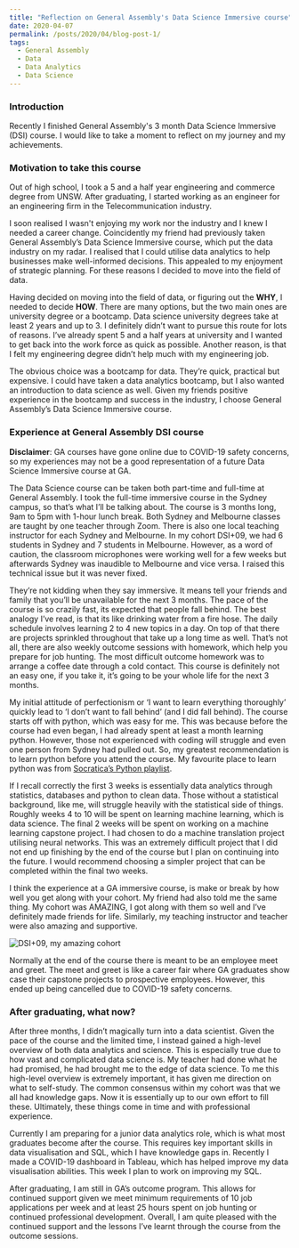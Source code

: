 ```yaml
---
title: "Reflection on General Assembly's Data Science Immersive course"
date: 2020-04-07
permalink: /posts/2020/04/blog-post-1/
tags:
  - General Assembly
  - Data
  - Data Analytics
  - Data Science
---
```


### Introduction

Recently I finished General Assembly's 3 month Data Science Immersive (DSI) course. I would like to take a moment to reflect on my journey and my achievements. 

### Motivation to take this course

Out of high school, I took a 5 and a half year engineering and commerce degree from UNSW. After graduating, I started working as an engineer for an engineering firm in the Telecommunication industry. 

I soon realised I wasn't enjoying my work nor the industry and I knew I needed a career change. Coincidently my friend had previously taken General Assembly’s Data Science Immersive course, which put the data industry on my radar. I realised that I could utilise data analytics to help businesses make well-informed decisions. This appealed to my enjoyment of strategic planning. For these reasons I decided to move into the field of data.

Having decided on moving into the field of data, or figuring out the **WHY**, I needed to decide **HOW**. There are many options, but the two main ones are university degree or a bootcamp. Data science university degrees take at least 2 years and up to 3. I definitely didn’t want to pursue this route for lots of reasons. I’ve already spent 5 and a half years at university and I wanted to get back into the work force as quick as possible. Another reason, is that I felt my engineering degree didn’t help much with my engineering job. 

The obvious choice was a bootcamp for data. They’re quick, practical but expensive. I could have taken a data analytics bootcamp, but I also wanted an introduction to data science as well. Given my friends positive experience in the bootcamp and success in the industry, I choose General Assembly’s Data Science Immersive course.

### Experience at General Assembly DSI course

**Disclaimer**: GA courses have gone online due to COVID-19 safety concerns, so my experiences may not be a good representation of a future Data Science Immersive course at GA.

The Data Science course can be taken both part-time and full-time at General Assembly. I took the full-time immersive course in the Sydney campus, so that’s what I’ll be talking about. The course is 3 months long, 9am to 5pm with 1-hour lunch break. Both Sydney and Melbourne classes are taught by one teacher through Zoom. There is also one local teaching instructor for each Sydney and Melbourne. In my cohort DSI+09, we had 6 students in Sydney and 7 students in Melbourne. However, as a word of caution, the classroom microphones were working well for a few weeks but afterwards Sydney was inaudible to Melbourne and vice versa. I raised this technical issue but it was never fixed.

They’re not kidding when they say immersive. It means tell your friends and family that you’ll be unavailable for the next 3 months. The pace of the course is so crazily fast, its expected that people fall behind. The best analogy I’ve read, is that its like drinking water from a fire hose. The daily schedule involves learning 2 to 4 new topics in a day. On top of that there are projects sprinkled throughout that take up a long time as well. That’s not all, there are also weekly outcome sessions with homework, which help you prepare for job hunting. The most difficult outcome homework was to arrange a coffee date through a cold contact. This course is definitely not an easy one, if you take it, it’s going to be your whole life for the next 3 months.

My initial attitude of perfectionism or ‘I want to learn everything thoroughly’ quickly lead to ‘I don’t want to fall behind’ (and I did fall behind). The course starts off with python, which was easy for me. This was because before the course had even began, I had already spent at least a month learning python.  However, those not experienced with coding will struggle and even one person from Sydney had pulled out. So, my greatest recommendation is to learn python before you attend the course. My favourite place to learn python was from [Socratica’s Python playlist](https://www.youtube.com/watch?v=bY6m6_IIN94&list=PLi01XoE8jYohWFPpC17Z-wWhPOSuh8Er-).

If I recall correctly the first 3 weeks is essentially data analytics through statistics, databases and python to clean data. Those without a statistical background, like me, will struggle heavily with the statistical side of things. Roughly weeks 4 to 10 will be spent on learning machine learning, which is data science. The final 2 weeks will be spent on working on a machine learning capstone project. I had chosen to do a machine translation project utilising neural networks. This was an extremely difficult project that I did not end up finishing by the end of the course but I plan on continuing into the future. I would recommend choosing a simpler project that can be completed within the final two weeks.

I think the experience at a GA immersive course, is make or break by how well you get along with your cohort. My friend had also told me the same thing. My cohort was AMAZING, I got along with them so well and I’ve definitely made friends for life. Similarly, my teaching instructor and teacher were also amazing and supportive.

<img src='/user_images/GA_Photo.jpg' title="DSI+09, my amazing cohort">

Normally at the end of the course there is meant to be an employee meet and greet. The meet and greet is like a career fair where GA graduates show case their capstone projects to prospective employees. However, this ended up being cancelled due to COVID-19 safety concerns.

### After graduating, what now?

After three months, I didn’t magically turn into a data scientist. Given the pace of the course and the limited time, I instead gained a high-level overview of both data analytics and science. This is especially true due to how vast and complicated data science is. My teacher had done what he had promised, he had brought me to the edge of data science. To me this high-level overview is extremely important, it has given me direction on what to self-study. The common consensus within my cohort was that we all had knowledge gaps. Now it is essentially up to our own effort to fill these. Ultimately, these things come in time and with professional experience.

Currently I am preparing for a junior data analytics role, which is what most graduates become after the course. This requires key important skills in data visualisation and SQL, which I have knowledge gaps in. Recently I made a COVID-19 dashboard in Tableau, which has helped improve my data visualisation abilities. This week I plan to work on improving my SQL.

After graduating, I am still in GA’s outcome program. This allows for continued support given we meet minimum requirements of 10 job applications per week and at least 25 hours spent on job hunting or continued professional development. Overall, I am quite pleased with the continued support and the lessons I’ve learnt through the course from the outcome sessions.
